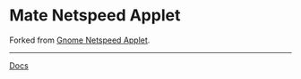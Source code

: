 # Mate Netspeed Applet

Forked from [Gnome Netspeed Applet](https://projects.gnome.org/netspeed/).

* * *

[Docs](https://wiki.mate-desktop.org/#!pages/docs.md)
